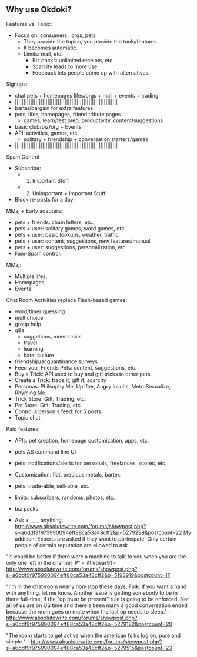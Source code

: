 
Why use Okdoki?
---------------

Features vs. Topic:
* Focus on: consumers , orgs, pets
  * They provide the topics, you provide the tools/features.
  * It becomes automatic.
  * Limits: mail, etc.
    * Biz packs: unlimited receipts, etc.
    * Scarcity leads to more use.
    * Feedback lets people come up with alternatives.

Signups:
* chat pets + homepages lifes/orgs + mail + events + trading
* ||||||||||||||||||||||||||||||||||||||||||||||||||||||||||||
* barter/bargain for extra features
* pets, lifes, homepages, friend tribute pages
  * games, learn/test prep, productivity, content/suggestions
* basic club/biz/org + Events
* API: activities, games, etc.
  * solitary + friendship + conversation starters/games
* ||||||||||||||||||||||||||||||||||||||||||||||||||||||||||||

Spam  Control
* Subscribe:
  * 1) Important Stuff
  * 2) Unimportant + Important Stuff
* Block re-posts for a day.

MMaj + Early adapters:
  * pets + friends: chain letters, etc.
  * pets + user:    solitary games, word games, etc.
  * pets + user:    basic lookups, weather, traffic.
  * pets + user:    content, suggestions, new features/manual
  * pets + user:    suggestions, personalization, etc.
  * Fam-Spam control.

MMaj:
  * Multiple lifes.
  * Homepages.
  * Events

Chat Room Activities replace Flash-based games:
* word/timer guessing
* mult choice
* group help
* q&a
  * suggetions, mnemonics
  * travel
  * learning
  * hate: culture
* friendship/acquantinance surveys
* Feed your Friends Pets: content, suggestions, etc.
* Buy a Trick: API used to buy and gift tricks to other pets.
* Create a Trick: trade it, gift it, scarcity
* Personas: Philsophy Me, Uplifter, Angry Insults, MetroSexualize, Rhyming Me.
* Trick Store: Gift, Trading, etc.
* Pet Store: Gift, Trading, etc.
* Control a person's feed: for 5 posts.
* Topic chat



Paid features:
  * APIs: pet creation, homepage customization, apps, etc.
  * pets AS command line UI
  * pets: notifications/alerts for personals, freelances, scores, etc.
  * Customization: fiat, precious metals, barter.
  * pets: trade-able, sell-able, etc.
  * limits: subscribers, randoms, photos, etc.
  * biz packs

  * Ask a \_\_\_\_ anything. 
    http://www.absolutewrite.com/forums/showpost.php?s=a6ddf9f975990094eff88ca53a48cff2&p=5279298&postcount=22
    My addition: Experts are asked if they want to participate. Only
    certain people of certain reputation are allowed to ask.

"It would be better if there were a machine to talk to you when you are the only one left in the channel :P"
\- littlebear91
\- http://www.absolutewrite.com/forums/showpost.php?s=a6ddf9f975990094eff88ca53a48cff2&p=5193919&postcount=17

"I'm in the chat-room nearly non-stop these days, Fulk.
If you want a hand with anything, let me know.
Another issue is getting somebody to be in there full-time,
if the "op must be present" rule is going to be enforced.
Not all of us are on US time and there's been many a good
conversation ended because the room goes on mute when the last op needs to sleep."
\- http://www.absolutewrite.com/forums/showpost.php?s=a6ddf9f975990094eff88ca53a48cff2&p=5279182&postcount=20

"The room starts to get active when the american folks log on, pure and simple."
\- http://www.absolutewrite.com/forums/showpost.php?s=a6ddf9f975990094eff88ca53a48cff2&p=5279515&postcount=23
